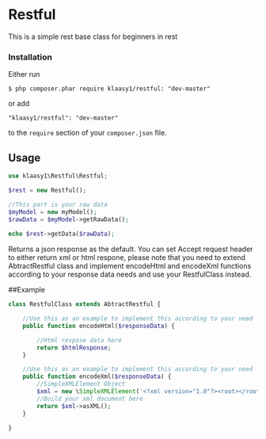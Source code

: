 # Restful
This is a simple rest base class for beginners in rest

### Installation

Either run

```
$ php composer.phar require klaasy1/restful: "dev-master"
```

or add

```
"klaasy1/restful": "dev-master"
```

to the ```require``` section of your `composer.json` file.

## Usage
```php
use klaasy1\Restful\Restful;

$rest = new Restful();

//This part is your raw data
$myModel = new myModel();
$rawData = $myModel->getRawData();
       
echo $rest->getData($rawData);
```
Returns a json response as the default.
You can set Accept request header to either return xml or html respone, please note that you need to extend AbtractRestful class and implement encodeHtml and encodeXml functions according to your response data needs and use your RestfulClass instead.

##Example
```php
class RestfulClass extends AbtractRestful {

    //Use this as an example to implement this according to your need
    public function encodeHtml($responseData) {

        //Html respose data here
        return $htmlResponse;
    }

    //Use this as an example to implement this according to your need
    public function encodeXml($responseData) {
        //SimpleXMLElement Object
        $xml = new \SimpleXMLElement('<?xml version="1.0"?><root></root>');
        //Build your xml document here
        return $xml->asXML();
    }

}
